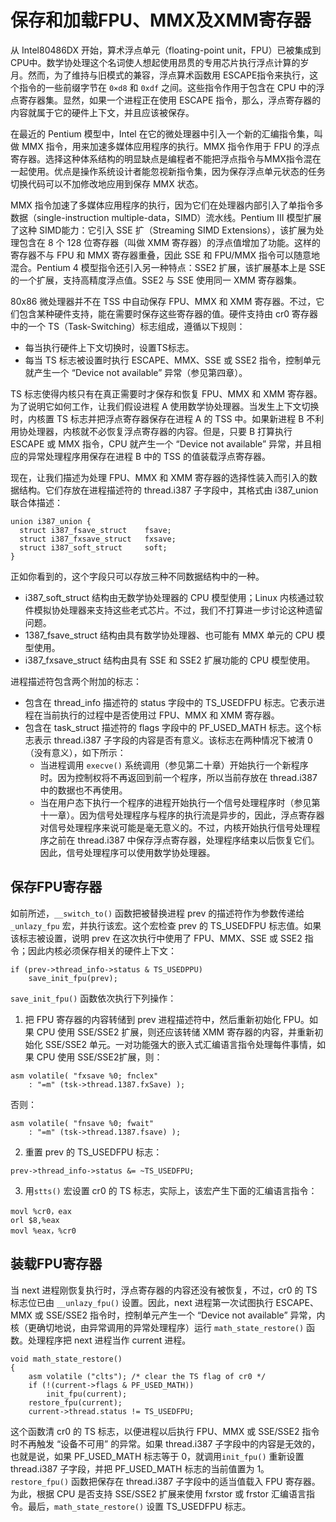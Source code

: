 # 保存和加载FPU、MMX及XMM寄存器

从 Intel80486DX 开始，算术浮点单元（floating-point unit，FPU）已被集成到CPU中。数学协处理这个名词使人想起使用昂贯的专用芯片执行浮点计算的岁月。然而，为了维持与旧模式的兼容，浮点算术函数用 ESCAPE指令来执行，这个指令的一些前缀字节在 `0×d8` 和 `0xdf` 之间。这些指令作用于包含在 CPU 中的浮点寄存器集。显然，如果一个进程正在使用 ESCAPE 指令，那么，浮点寄存器的内容就属于它的硬件上下文，并且应该被保存。

在最近的 Pentium 模型中，Intel 在它的微处理器中引入一个新的汇编指令集，叫做 MMX 指令，用来加速多媒体应用程序的执行。MMX 指令作用于 FPU 的浮点寄存器。选择这种体系结构的明显缺点是编程者不能把浮点指令与MMX指令混在一起使用。优点是操作系统设计者能忽视新指令集，因为保存浮点单元状态的任务切换代码可以不加修改地应用到保存 MMX 状态。

MMX 指令加速了多媒体应用程序的执行，因为它们在处理器内部引入了单指令多数据（single-instruction multiple-data，SIMD）流水线。Pentium III 模型扩展了这种 SIMD能力：它引入 SSE 扩（Streaming SIMD Extensions），该扩展为处理包含在 8 个 128 位寄存器（叫做 XMM 寄存器）的浮点值增加了功能。这样的寄存器不与 FPU 和 MMX 寄存器重叠，因此 SSE 和 FPU/MMX 指令可以随意地混合。Pentium 4 模型指令还引入另一种特点：SSE2 扩展，该扩展基本上是 SSE 的一个扩展，支持高精度浮点值。SSE2 与 SSE 使用同一 XMM 寄存器集。

80x86 微处理器并不在 TSS 中自动保存 FPU、MMX 和 XMM 寄存器。不过，它们包含某种硬件支持，能在需要时保存这些寄存器的值。硬件支持由 cr0 寄存器中的一个 TS（Task-Switching）标志组成，遵循以下规则：
- 每当执行硬件上下文切换时，设置TS标志。
- 每当 TS 标志被设置时执行 ESCAPE、MMX、SSE 或 SSE2 指令，控制单元就产生一个 “Device not available” 异常（参见第四章）。

TS 标志使得内核只有在真正需要时才保存和恢复 FPU、MMX 和 XMM 寄存器。为了说明它如何工作，让我们假设进程 A 使用数学协处理器。当发生上下文切换时，内核置 TS 标志并把浮点寄存器保存在进程 A 的 TSS 中。如果新进程 B 不利用协处理器，内核就不必恢复浮点寄存器的内容。但是，只要 B 打算执行 ESCAPE 或 MMX 指令，CPU 就产生一个 “Device not available” 异常，并且相应的异常处理程序用保存在进程 B 中的 TSS 的值装载浮点寄存器。

现在，让我们描述为处理 FPU、MMX 和 XMM 寄存器的选择性装入而引入的数据结构。它们存放在进程描述符的 thread.i387 子字段中，其格式由 i387_union 联合体描述：  
```
union i387_union {
  struct i387_fsave_struct    fsave;
  struct i387_fxsave_struct   fxsave;
  struct i387_soft_struct     soft;
}
```

正如你看到的，这个字段只可以存放三种不同数据结构中的一种。
- i387_soft_struct 结构由无数学协处理器的 CPU 模型使用；Linux 内核通过软件模拟协处理器来支持这些老式芯片。不过，我们不打算进一步讨论这种遗留问题。
- 1387_fsave_struct 结构由具有数学协处理器、也可能有 MMX 单元的 CPU 模型使用。
- i387_fxsave_struct 结构由具有 SSE 和 SSE2 扩展功能的 CPU 模型使用。

进程描述符包含两个附加的标志：
- 包含在 thread_info 描述符的 status 字段中的 TS_USEDFPU 标志。它表示进程在当前执行的过程中是否使用过 FPU、MMX 和 XMM 寄存器。
- 包含在 task_struct 描述符的 flags 字段中的 PF_USED_MATH 标志。这个标志表示 thread.i387 子字段的内容是否有意义。该标志在两种情况下被清 0（没有意义），如下所示：
  - 当进程调用 `execve()` 系统调用（参见第二十章）开始执行一个新程序时。因为控制权将不再返回到前一个程序，所以当前存放在 thread.i387 中的数据也不再使用。
  - 当在用户态下执行一个程序的进程开始执行一个信号处理程序时（参见第十一章）。因为信号处理程序与程序的执行流是异步的，因此，浮点寄存器对信号处理程序来说可能是毫无意义的。不过，内核开始执行信号处理程序之前在 thread.i387 中保存浮点寄存器，处理程序结束以后恢复它们。因此，信号处理程序可以使用数学协处理器。

## 保存FPU寄存器

如前所述，`__switch_to()` 函数把被替换进程 prev 的描述符作为参数传递给 `_unlazy_fpu` 宏，并执行该宏。这个宏检查 prev 的 TS_USEDFPU 标志值。如果该标志被设置，说明 prev 在这次执行中使用了 FPU、MMX、SSE 或 SSE2 指令；因此内核必须保存相关的硬件上下文：  
```
if (prev->thread_info->status & TS_USEDPPU)
    save_init_fpu(prev);
```

`save_init_fpu()` 函数依次执行下列操作：  
1. 把 FPU 寄存器的内容转储到 prev 进程描述符中，然后重新初始化 FPU。如果 CPU 使用 SSE/SSE2 扩展，则还应该转储 XMM 寄存器的内容，并重新初始化 SSE/SSE2 单元。一对功能强大的嵌入式汇编语言指令处理每件事情，如果 CPU 使用 SSE/SSE2扩展，则：  
```
asm volatile( "fxsave %0; fnclex"
    : "=m" (tsk->thread.1387.fxSave) );
```
否则：  
```
asm volatile( "fnsave %0; fwait"
    : "=m" (tsk->thread.1387.fsave) );
```

2. 重置 prev 的 TS_USEDFPU 标志：  
```
prev->thread_info->status &= ~TS_USEDFPU;
```

3. 用`stts()` 宏设置 cr0 的 TS 标志，实际上，该宏产生下面的汇编语言指令：  
```
movl %cr0，eax
orl $8,%eax
movl %eax，%cr0
```

## 装载FPU寄存器

当 next 进程刚恢复执行时，浮点寄存器的内容还没有被恢复，不过，cr0 的 TS 标志位已由 `__unlazy_fpu()` 设置。因此，next 进程第一次试图执行 ESCAPE、MMX 或 SSE/SSE2 指令时，控制单元产生一个 “Device not available” 异常，内核（更确切地说，由异常调用的异常处理程序）运行 `math_state_restore()` 函数。处理程序把 next 进程当作 current 进程。  
```
void math_state_restore()
{
    asm volatile ("clts"); /* clear the TS flag of cr0 */
    if (!(current->flags & PF_USED_MATH))
        init_fpu(current);
    restore_fpu(current);
    current->thread.status != TS_USEDFPU;
```

这个函数清 cr0 的 TS 标志，以便进程以后执行 FPU、MMX 或 SSE/SSE2 指令时不再触发 “设备不可用” 的异常。如果 thread.i387 子字段中的内容是无效的，也就是说，如果 PF_USED_MATH 标志等于 0，就调用`init_fpu()` 重新设置 thread.i387 子字段，并把 PF_USED_MATH 标志的当前值置为 1。`restore_fpu()` 函数把保存在 thread.i387 子字段中的适当值载入 FPU 寄存器。为此，根据 CPU 是否支持 SSE/SSE2 扩展来使用 fxrstor 或 frstor 汇编语言指令。最后，`math_state_restore()` 设置 TS_USEDFPU 标志。
